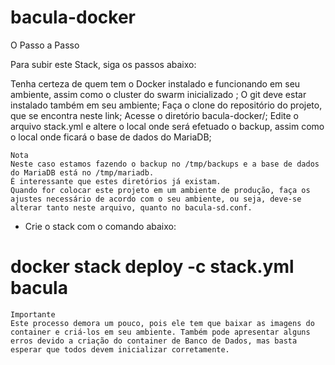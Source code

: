 # bacula-docker

O Passo a Passo

Para subir este Stack, siga os passos abaixo:

Tenha certeza de quem tem o Docker instalado e funcionando em seu ambiente, assim como o cluster do swarm inicializado ;
O git deve estar instalado também em seu ambiente;
Faça o clone do repositório do projeto, que se encontra neste link;
Acesse o diretório bacula-docker/;
Edite o arquivo stack.yml e altere o local onde será efetuado o backup, assim como o local onde ficará o base de dados do MariaDB;

```
Nota
Neste caso estamos fazendo o backup no /tmp/backups e a base de dados do MariaDB está no /tmp/mariadb.
É interessante que estes diretórios já existam.
Quando for colocar este projeto em um ambiente de produção, faça os ajustes necessário de acordo com o seu ambiente, ou seja, deve-se alterar tanto neste arquivo, quanto no bacula-sd.conf.

```

- Crie o stack com o comando abaixo:

# docker stack deploy -c stack.yml bacula

```
Importante
Este processo demora um pouco, pois ele tem que baixar as imagens do container e criá-los em seu ambiente. Também pode apresentar alguns erros devido a criação do container de Banco de Dados, mas basta esperar que todos devem inicializar corretamente.

```